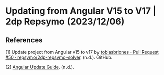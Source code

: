 <!-- Copyright (c) 2023 Tobias Briones. All rights reserved. -->
<!-- SPDX-License-Identifier: CC-BY-4.0 -->
<!-- This file is part of https://github.com/tobiasbriones/blog -->

# Updating from Angular V15 to V17 | 2dp Repsymo (2023/12/06)

## References

[1] Update project from Angular v15 to v17 by
[tobiasbriones · Pull Request #50 · repsymo/2dp-repsymo-solver](https://github.com/repsymo/2dp-repsymo-solver/pull/50).
(n.d.). GitHub.

[2] [Angular Update Guide](https://update.angular.io/). (n.d.).
